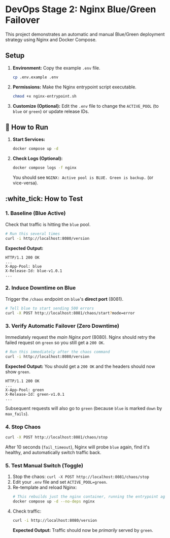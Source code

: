 # DevOps Stage 2: Nginx Blue/Green Failover

This project demonstrates an automatic and manual Blue/Green deployment strategy using Nginx and Docker Compose.

## Setup

1.  **Environment:** Copy the example `.env` file.
    ```sh
    cp .env.example .env
    ```
2.  **Permissions:** Make the Nginx entrypoint script executable.
    ```sh
    chmod +x nginx-entrypoint.sh
    ```
3.  **Customize (Optional):** Edit the `.env` file to change the `ACTIVE_POOL` (to `blue` or `green`) or update release IDs.

## :rocket: How to Run

1.  **Start Services:**
    ```sh
    docker compose up -d
    ```
2.  **Check Logs (Optional):**
    ```sh
    docker compose logs -f nginx
    ```
    You should see `NGINX: Active pool is BLUE. Green is backup.` (or vice-versa).

## :white_tick: How to Test

### 1. Baseline (Blue Active)

Check that traffic is hitting the `blue` pool.

```sh
# Run this several times
curl -i http://localhost:8080/version
```
**Expected Output:**
```
HTTP/1.1 200 OK
...
X-App-Pool: blue
X-Release-Id: blue-v1.0.1
...
```

### 2. Induce Downtime on Blue

Trigger the `/chaos` endpoint on `blue`'s **direct port** (8081).

```sh
# Tell blue to start sending 500 errors
curl -X POST http://localhost:8081/chaos/start?mode=error
```

### 3. Verify Automatic Failover (Zero Downtime)

Immediately request the *main Nginx port* (8080). Nginx should retry the failed request on `green` so you still get a `200 OK`.

```sh
# Run this immediately after the chaos command
curl -i http://localhost:8080/version
```
**Expected Output:**
You should get a `200 OK` and the headers should now show `green`.
```
HTTP/1.1 200 OK
...
X-App-Pool: green
X-Release-Id: green-v1.0.1
...
```
Subsequent requests will also go to `green` (because `blue` is marked `down` by `max_fails`).

### 4. Stop Chaos

```sh
curl -X POST http://localhost:8081/chaos/stop
```
After 10 seconds (`fail_timeout`), Nginx will probe `blue` again, find it's healthy, and automatically switch traffic back.

### 5. Test Manual Switch (Toggle)

1.  Stop the chaos: `curl -X POST http://localhost:8081/chaos/stop`
2.  Edit your `.env` file and set `ACTIVE_POOL=green`.
3.  Re-template and reload Nginx:
    ```sh
    # This rebuilds just the nginx container, running the entrypoint again
    docker compose up -d --no-deps nginx
    ```
4.  Check traffic:
    ```sh
    curl -i http://localhost:8080/version
    ```
    **Expected Output:** Traffic should now be *primarily* served by `green`.
